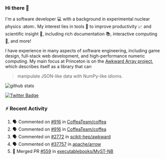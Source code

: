 ### Hi there 👋 

I'm a software developer 💻 with a background in experimental nuclear physics :atom:. My interest lies in tools :wrench: to improve productivity :chart_with_upwards_trend: and scientific insight :telescope:, including rich documentation 📚, interactive computing 🧮, and more! 

I have experience in many aspects of software engineering, including game design, full-stack web development, and high-performance numeric computing. My main focus at Princeton is on the [Awkward Array project](awkward-array.org/), which describes itself as a library that can 
> manipulate JSON-like data with NumPy-like idioms.

![github stats](https://github-readme-stats.vercel.app/api?username=agoose77&show_icons=true&hide_rank=true&hide_title=true&bg_color=30,e76445,904e95&text_color=efe3ec&icon_color=efe3ec)
<!--
**agoose77/agoose77** is a ✨ _special_ ✨ repository because its `README.md` (this file) appears on your GitHub profile.

Here are some ideas to get you started:

- 🔭 I’m currently working on ...
- 🌱 I’m currently learning ...
- 👯 I’m looking to collaborate on ...
- 🤔 I’m looking for help with ...
- 💬 Ask me about ...
- 📫 How to reach me: ...
- 😄 Pronouns: ...
- ⚡ Fun fact: ...
-->

[![Twitter Badge](https://img.shields.io/twitter/follow/agoose77?style=flat-square&logo=Twitter&logoColor=white&color=cornflowerblue)](https://twitter.com/agoose77)

### :zap: Recent Activity

<!--START_SECTION:activity-->
1. 🗣 Commented on [#916](https://github.com/CoffeaTeam/coffea/pull/916#issuecomment-1782900692) in [CoffeaTeam/coffea](https://github.com/CoffeaTeam/coffea)
2. 🗣 Commented on [#916](https://github.com/CoffeaTeam/coffea/pull/916#issuecomment-1782891678) in [CoffeaTeam/coffea](https://github.com/CoffeaTeam/coffea)
3. 🗣 Commented on [#2772](https://github.com/scikit-hep/awkward/issues/2772#issuecomment-1782710657) in [scikit-hep/awkward](https://github.com/scikit-hep/awkward)
4. 🗣 Commented on [#37757](https://github.com/apache/arrow/issues/37757#issuecomment-1782706357) in [apache/arrow](https://github.com/apache/arrow)
5. 🎉 Merged PR [#559](https://github.com/executablebooks/MyST-NB/pull/559) in [executablebooks/MyST-NB](https://github.com/executablebooks/MyST-NB)
<!--END_SECTION:activity-->
